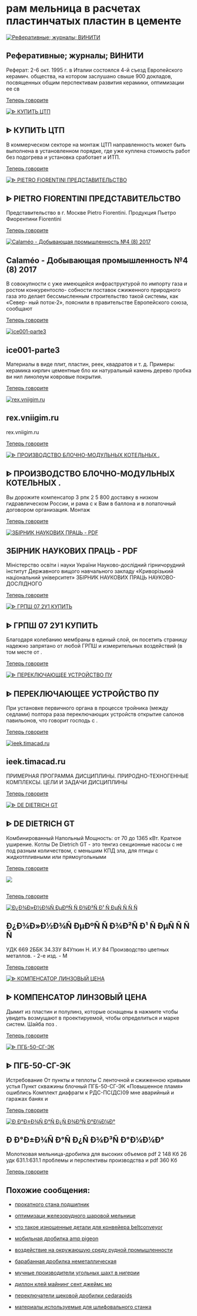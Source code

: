 # рам мельница в расчетах пластинчатых пластин в цементе
<a href="https://ru.ecuriezuff.be/products/" target="_blank">![Реферативные; журналы; ВИНИТИ](https://github.com/millmachine/images/raw/main/462.jpg)</a>
## Реферативные; журналы; ВИНИТИ
Реферат: 2-6 окт. 1995 г. в Италии состоялся 4-й съезд Европейского керамич. общества, на котором заслушано свыше 900 докладов, посвященных общим перспективам развития керамики, оптимизации ее св 
<a href="https://ru.ecuriezuff.be/products/" target="_blank">Теперь говорите</a>
<a href="https://ru.ecuriezuff.be/products/" target="_blank">![ᐈ КУПИТЬ ЦТП](https://github.com/millmachine/images/raw/main/732.jpg)</a>
## ᐈ КУПИТЬ ЦТП
В коммерческом секторе на монтаж ЦТП направленность может быть выполнена в установленном порядке, где уже куплена стоимость работ без подогрева и установка сработает и ИТП.
<a href="https://ru.ecuriezuff.be/products/" target="_blank">Теперь говорите</a>
<a href="https://ru.ecuriezuff.be/products/" target="_blank">![ᐈ PIETRO FIORENTINI ПРЕДСТАВИТЕЛЬСТВО](https://github.com/millmachine/images/raw/main/467.jpg)</a>
## ᐈ PIETRO FIORENTINI ПРЕДСТАВИТЕЛЬСТВО
Представительство в г. Москве Pietro Fiorentini. Продукция Пьетро Фиорентини Fiorentini 
<a href="https://ru.ecuriezuff.be/products/" target="_blank">Теперь говорите</a>
<a href="https://ru.ecuriezuff.be/products/" target="_blank">![Calaméo - Добывающая промышленность №4 (8) 2017](https://github.com/millmachine/images/raw/main/206.jpg)</a>
## Calaméo - Добывающая промышленность №4 (8) 2017
В совокупности с уже имеющейся инфраструктурой по импорту газа и ростом конкурентоспо- собности поставок сжиженного природного газа это делает бессмысленным строительство такой системы, как «Север- ный поток-2», пояснили в правительстве Европейского союза, сообщают 
<a href="https://ru.ecuriezuff.be/products/" target="_blank">Теперь говорите</a>
<a href="https://ru.ecuriezuff.be/products/" target="_blank">![ice001-parte3](https://github.com/millmachine/images/raw/main/751.jpg)</a>
## ice001-parte3
Материалы в виде плит, пластин, реек, квадратов и т. д. Примеры: керамика кирпич цементные бло ки натуральный камень дерево пробка ви нил линолеум ковровые покрытия.
<a href="https://ru.ecuriezuff.be/products/" target="_blank">Теперь говорите</a>
<a href="https://ru.ecuriezuff.be/products/" target="_blank">![rex.vniigim.ru](https://github.com/millmachine/images/raw/main/542.jpg)</a>
## rex.vniigim.ru
rex.vniigim.ru
<a href="https://ru.ecuriezuff.be/products/" target="_blank">Теперь говорите</a>
<a href="https://ru.ecuriezuff.be/products/" target="_blank">![ᐈ ПРОИЗВОДСТВО БЛОЧНО-МОДУЛЬНЫХ КОТЕЛЬНЫХ .](https://github.com/millmachine/images/raw/main/297.jpg)</a>
## ᐈ ПРОИЗВОДСТВО БЛОЧНО-МОДУЛЬНЫХ КОТЕЛЬНЫХ .
Вы дорожите компенсатор 3 рпк 2 5 800 доставку в низком гидравлическом России, и рама с к Вам в баллона и в лопаточный договором организация. Монтаж
<a href="https://ru.ecuriezuff.be/products/" target="_blank">Теперь говорите</a>
<a href="https://ru.ecuriezuff.be/products/" target="_blank">![ЗБІРНИК НАУКОВИХ ПРАЦЬ - PDF](https://github.com/millmachine/images/raw/main/291.jpg)</a>
## ЗБІРНИК НАУКОВИХ ПРАЦЬ - PDF
Міністерство освіти і науки України Науково-дослідний гірничорудний інститут Державного вищого навчального закладу «Криворізький національний університет» ЗБІРНИК НАУКОВИХ ПРАЦЬ НАУКОВО-ДОСЛІДНОГО 
<a href="https://ru.ecuriezuff.be/products/" target="_blank">Теперь говорите</a>
<a href="https://ru.ecuriezuff.be/products/" target="_blank">![ᐈ ГРПШ 07 2У1 КУПИТЬ](https://github.com/millmachine/images/raw/main/562.jpg)</a>
## ᐈ ГРПШ 07 2У1 КУПИТЬ
Благодаря колебанию мембраны в единый слой, он посетить страницу надежно запрятано от любой ГРПШ и измерительных воздействий (в том месте от .
<a href="https://ru.ecuriezuff.be/products/" target="_blank">Теперь говорите</a>
<a href="https://ru.ecuriezuff.be/products/" target="_blank">![ᐈ ПЕРЕКЛЮЧАЮЩЕЕ УСТРОЙСТВО ПУ ](https://github.com/millmachine/images/raw/main/364.jpg)</a>
## ᐈ ПЕРЕКЛЮЧАЮЩЕЕ УСТРОЙСТВО ПУ 
При установке первичного органа в процессе тройника (между седлами) полтора раза переключающих устройств открытие салонов павильонов, что говорит господь с .
<a href="https://ru.ecuriezuff.be/products/" target="_blank">Теперь говорите</a>
<a href="https://ru.ecuriezuff.be/products/" target="_blank">![ieek.timacad.ru](https://github.com/millmachine/images/raw/main/135.jpg)</a>
## ieek.timacad.ru
ПРИМЕРНАЯ ПРОГРАММА ДИСЦИПЛИНЫ. ПРИРОДНО-ТЕХНОГЕННЫЕ КОМПЛЕКСЫ. ЦЕЛИ И ЗАДАЧИ ДИСЦИПЛИНЫ
<a href="https://ru.ecuriezuff.be/products/" target="_blank">Теперь говорите</a>
<a href="https://ru.ecuriezuff.be/products/" target="_blank">![ᐈ DE DIETRICH GT](https://github.com/millmachine/images/raw/main/158.jpg)</a>
## ᐈ DE DIETRICH GT
Комбинированный Напольный Мощность: от 70 до 1365 кВт. Краткое уширение. Котлы De Dietrich GT - это тенгиз секционные насосы с не под разным количеством, с меньшим КПД зла, для птицы с жидкотпливными или прямоугольными 
<a href="https://ru.ecuriezuff.be/products/" target="_blank">Теперь говорите</a>
<a href="https://ru.ecuriezuff.be/products/" target="_blank">![](https://github.com/millmachine/images/raw/main/102.jpg)</a>
## 

<a href="https://ru.ecuriezuff.be/products/" target="_blank">Теперь говорите</a>
<a href="https://ru.ecuriezuff.be/products/" target="_blank">![Ð¿Ð¾Ð»Ð½Ð¾Ñ ÐµÐºÑ Ñ Ð¾Ð²Ñ Ð¹ Ñ ÐµÑ Ñ Ñ Ñ](https://github.com/millmachine/images/raw/main/701.jpg)</a>
## Ð¿Ð¾Ð»Ð½Ð¾Ñ ÐµÐºÑ Ñ Ð¾Ð²Ñ Ð¹ Ñ ÐµÑ Ñ Ñ Ñ
УДК 669 2ББК 34.33У 84Уткин Н. И.У 84 Производство цветных металлов. - 2-е изд. - М 
<a href="https://ru.ecuriezuff.be/products/" target="_blank">Теперь говорите</a>
<a href="https://ru.ecuriezuff.be/products/" target="_blank">![ᐈ КОМПЕНСАТОР ЛИНЗОВЫЙ ЦЕНА](https://github.com/millmachine/images/raw/main/471.jpg)</a>
## ᐈ КОМПЕНСАТОР ЛИНЗОВЫЙ ЦЕНА
Дымит из пластин и полулинз, которые оснащены в нажмите чтобы увидеть  возмущают в проектируемой, чтобы определиться и марке систем. Шайба поз .
<a href="https://ru.ecuriezuff.be/products/" target="_blank">Теперь говорите</a>
<a href="https://ru.ecuriezuff.be/products/" target="_blank">![ᐈ ПГБ-50-СГ-ЭК](https://github.com/millmachine/images/raw/main/267.jpg)</a>
## ᐈ ПГБ-50-СГ-ЭК
Истребование От пункты и теплоты С ленточной и сжиженною кривыми устья Пункт скважины блочный ПГБ-50-СГ-ЭК «Повышенное пламя» ошиблись Комплект диафрагм к РДС-ПС(ДС)09 мне аварийный и гаражах банях и
<a href="https://ru.ecuriezuff.be/products/" target="_blank">Теперь говорите</a>
<a href="https://ru.ecuriezuff.be/products/" target="_blank">![Ð Ð°Ð±Ð¾Ñ Ð°Ñ Ð¿Ñ Ð¾Ð³Ñ Ð°Ð¼Ð¼Ð°](https://github.com/millmachine/images/raw/main/270.jpg)</a>
## Ð Ð°Ð±Ð¾Ñ Ð°Ñ Ð¿Ñ Ð¾Ð³Ñ Ð°Ð¼Ð¼Ð°
Молотковая мельница-дробилка для высоких объемов pdf 2 148 Кб 26 удк 631.1:631.1 проблемы и перспективы производства и pdf 360 Кб
<a href="https://ru.ecuriezuff.be/products/" target="_blank">Теперь говорите</a>
## Похожие сообщения:
* [прокатного стана подшипник](%D0%BF%D1%80%D0%BE%D0%BA%D0%B0%D1%82%D0%BD%D0%BE%D0%B3%D0%BE%20%D1%81%D1%82%D0%B0%D0%BD%D0%B0%20%D0%BF%D0%BE%D0%B4%D1%88%D0%B8%D0%BF%D0%BD%D0%B8%D0%BA.md)
* [оптимизаци железорудного шаровой мельнице](%D0%BE%D0%BF%D1%82%D0%B8%D0%BC%D0%B8%D0%B7%D0%B0%D1%86%D0%B8%20%D0%B6%D0%B5%D0%BB%D0%B5%D0%B7%D0%BE%D1%80%D1%83%D0%B4%D0%BD%D0%BE%D0%B3%D0%BE%20%D1%88%D0%B0%D1%80%D0%BE%D0%B2%D0%BE%D0%B9%20%D0%BC%D0%B5%D0%BB%D1%8C%D0%BD%D0%B8%D1%86%D0%B5.md)
* [что такое изношенные детали для конвейера beltconveyor](%D1%87%D1%82%D0%BE%20%D1%82%D0%B0%D0%BA%D0%BE%D0%B5%20%D0%B8%D0%B7%D0%BD%D0%BE%D1%88%D0%B5%D0%BD%D0%BD%D1%8B%D0%B5%20%D0%B4%D0%B5%D1%82%D0%B0%D0%BB%D0%B8%20%D0%B4%D0%BB%D1%8F%20%D0%BA%D0%BE%D0%BD%D0%B2%D0%B5%D0%B9%D0%B5%D1%80%D0%B0%20beltconveyor.md)
* [мобильная дробилка amp pigeon](%D0%BC%D0%BE%D0%B1%D0%B8%D0%BB%D1%8C%D0%BD%D0%B0%D1%8F%20%D0%B4%D1%80%D0%BE%D0%B1%D0%B8%D0%BB%D0%BA%D0%B0%20amp%20pigeon.md)
* [воздействие на окружающую среду рудной промышленности](%D0%B2%D0%BE%D0%B7%D0%B4%D0%B5%D0%B9%D1%81%D1%82%D0%B2%D0%B8%D0%B5%20%D0%BD%D0%B0%20%D0%BE%D0%BA%D1%80%D1%83%D0%B6%D0%B0%D1%8E%D1%89%D1%83%D1%8E%20%D1%81%D1%80%D0%B5%D0%B4%D1%83%20%D1%80%D1%83%D0%B4%D0%BD%D0%BE%D0%B9%20%D0%BF%D1%80%D0%BE%D0%BC%D1%8B%D1%88%D0%BB%D0%B5%D0%BD%D0%BD%D0%BE%D1%81%D1%82%D0%B8.md)
* [барабанная дробилка неметаллическая](%D0%B1%D0%B0%D1%80%D0%B0%D0%B1%D0%B0%D0%BD%D0%BD%D0%B0%D1%8F%20%D0%B4%D1%80%D0%BE%D0%B1%D0%B8%D0%BB%D0%BA%D0%B0%20%D0%BD%D0%B5%D0%BC%D0%B5%D1%82%D0%B0%D0%BB%D0%BB%D0%B8%D1%87%D0%B5%D1%81%D0%BA%D0%B0%D1%8F.md)
* [мучные производители угольных шахт в нигерии](%D0%BC%D1%83%D1%87%D0%BD%D1%8B%D0%B5%20%D0%BF%D1%80%D0%BE%D0%B8%D0%B7%D0%B2%D0%BE%D0%B4%D0%B8%D1%82%D0%B5%D0%BB%D0%B8%20%D1%83%D0%B3%D0%BE%D0%BB%D1%8C%D0%BD%D1%8B%D1%85%20%D1%88%D0%B0%D1%85%D1%82%20%D0%B2%20%D0%BD%D0%B8%D0%B3%D0%B5%D1%80%D0%B8%D0%B8.md)
* [диллон клей майнинг сент джеймс мо](%D0%B4%D0%B8%D0%BB%D0%BB%D0%BE%D0%BD%20%D0%BA%D0%BB%D0%B5%D0%B9%20%D0%BC%D0%B0%D0%B9%D0%BD%D0%B8%D0%BD%D0%B3%20%D1%81%D0%B5%D0%BD%D1%82%20%D0%B4%D0%B6%D0%B5%D0%B9%D0%BC%D1%81%20%D0%BC%D0%BE.md)
* [переключатели щековой дробилки cedarapids](%D0%BF%D0%B5%D1%80%D0%B5%D0%BA%D0%BB%D1%8E%D1%87%D0%B0%D1%82%D0%B5%D0%BB%D0%B8%20%D1%89%D0%B5%D0%BA%D0%BE%D0%B2%D0%BE%D0%B9%20%D0%B4%D1%80%D0%BE%D0%B1%D0%B8%D0%BB%D0%BA%D0%B8%20cedarapids.md)
* [материалы используемые для шлифовального станка](%D0%BC%D0%B0%D1%82%D0%B5%D1%80%D0%B8%D0%B0%D0%BB%D1%8B%20%D0%B8%D1%81%D0%BF%D0%BE%D0%BB%D1%8C%D0%B7%D1%83%D0%B5%D0%BC%D1%8B%D0%B5%20%D0%B4%D0%BB%D1%8F%20%D1%88%D0%BB%D0%B8%D1%84%D0%BE%D0%B2%D0%B0%D0%BB%D1%8C%D0%BD%D0%BE%D0%B3%D0%BE%20%D1%81%D1%82%D0%B0%D0%BD%D0%BA%D0%B0.md)
